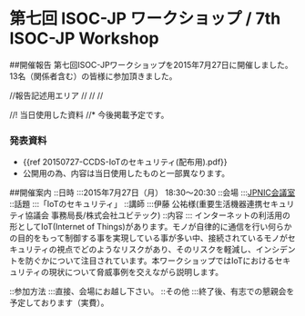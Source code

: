 # 第七回 ISOC-JP ワークショップ / 7th ISOC-JP Workshop
##開催報告
第七回ISOC-JPワークショップを2015年7月27日に開催しました。13名（関係者含む）の皆様に参加頂きました。

//報告記述用エリア
//
//
//

//! 当日使用した資料
//* 今後掲載予定です。
### 発表資料
*  {{ref 20150727-CCDS-IoTのセキュリティ(配布用).pdf}}
*  公開用の為、内容は当日使用したものと一部異なります。

##開催案内
::日時
:::2015年7月27日（月） 18:30〜20:30
::会場
:::[JPNIC会議室](https://www.nic.ad.jp/ja/profile/map.html)
::話題
:::「IoTのセキュリティ」
::講師
:::伊藤 公祐様(重要生活機器連携セキュリティ協議会 事務局長/株式会社ユビテック)
::内容
::: インターネットの利活用の形としてIoT(Internet of Things)があります。モノが自律的に通信を行い何らかの目的をもって制御する事を実現している事が多い中、接続されているモノがセキュリティの視点でどのようなリスクがあり、そのリスクを軽減し、インシデントを防ぐかについて注目されています。本ワークショップではIoTにおけるセキュリティの現状について脅威事例を交えながら説明します。

::参加方法
:::直接、会場にお越し下さい。
::その他
:::終了後、有志での懇親会を予定しております（実費）。
